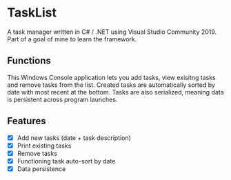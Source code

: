 # TaskList
A task manager written in C# / .NET using Visual Studio Community 2019. Part of a goal of mine to learn the framework.

## Functions
This Windows Console application lets you add tasks, view exisitng tasks and remove tasks from the list. Created tasks are automatically
sorted by date with most recent at the bottom. Tasks are also serialized, meaning data is persistent across program launches.

## Features
* [x] Add new tasks (date + task description)
* [x] Print existing tasks
* [x] Remove tasks
* [x] Functioning task auto-sort by date
* [x] Data persistence 

